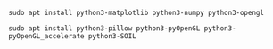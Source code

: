
    sudo apt install python3-matplotlib python3-numpy python3-opengl

    sudo apt install python3-pillow python3-pyOpenGL python3-pyOpenGL_accelerate python3-SOIL